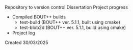 Repository to version control Dissertation Project progress
- Compiled BOUT++ builds
  - test-build (BOUT++ ver. 5.1.1, built using cmake)
  - test-blob2d (BOUT++ ver. 5.1.1, build using cmake)
- Project log

Created 30/03/2025